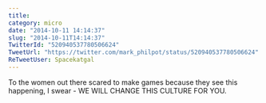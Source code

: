 ```yaml
---
title: 
category: micro
date: "2014-10-11 14:14:37"
slug: "2014-10-11T14:14:37"
TwitterId: "520940537780506624"
TweetUrl: "https://twitter.com/mark_philpot/status/520940537780506624"
ReTweetUser: Spacekatgal
---
```


<i class="fa fa-retweet" aria-hidden="true"></i> To the women out there scared
to make games because they see this happening, I swear - WE WILL CHANGE THIS
CULTURE FOR YOU.

